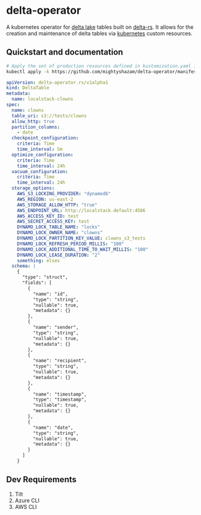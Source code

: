# delta-operator

A kubernetes operator for [delta lake](https://delta.io) tables built on [delta-rs](https://github.com/delta-io/delta.rs). It allows for the creation and maintenance of delta tables via [kubernetes](https://k8s.io) custom resources.

## Quickstart and documentation

```sh
# Apply the set of production resources defined in kustomization.yaml in `production` directory .
kubectl apply -k https://github.com/mightyshazam/delta-operator/manifests/production
```

```yaml
apiVersion: delta-operator.rs/v1alpha1
kind: DeltaTable
metadata:
  name: localstack-clowns
spec:
  name: clowns
  table_uri: s3://tests/clowns
  allow_http: true
  partition_columns:
    - date
  checkpoint_configuration:
    criteria: Time
    time_interval: 5m
  optimize_configuration:
    criteria: Time
    time_interval: 24h
  vacuum_configuration:
    criteria: Time
    time_interval: 24h
  storage_options:
    AWS_S3_LOCKING_PROVIDER: "dynamodb"
    AWS_REGION: us-east-2
    AWS_STORAGE_ALLOW_HTTP: "true"
    AWS_ENDPOINT_URL: http://localstack.default:4566
    AWS_ACCESS_KEY_ID: test
    AWS_SECRET_ACCESS_KEY: test
    DYNAMO_LOCK_TABLE_NAME: "locks"
    DYNAMO_LOCK_OWNER_NAME: "clowns"
    DYNAMO_LOCK_PARTITION_KEY_VALUE: clowns_s3_tests
    DYNAMO_LOCK_REFRESH_PERIOD_MILLIS: "100"
    DYNAMO_LOCK_ADDITIONAL_TIME_TO_WAIT_MILLIS: "100"
    DYNAMO_LOCK_LEASE_DURATION: "2"
    something: elses
  schema: |
    {
      "type": "struct",
      "fields": [
        {
          "name": "id",
          "type": "string",
          "nullable": true,
          "metadata": {}
        },
        {
          "name": "sender",
          "type": "string",
          "nullable": true,
          "metadata": {}
        },
        {
          "name": "recipient",
          "type": "string",
          "nullable": true,
          "metadata": {}
        },
        {
          "name": "timestamp",
          "type": "timestamp",
          "nullable": true,
          "metadata": {}
        },
        {
          "name": "date",
          "type": "string",
          "nullable": true,
          "metadata": {}
        }
      ]
    }
```

## Dev Requirements

1. Tilt
2. Azure CLI
3. AWS CLI
